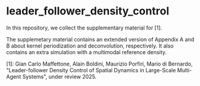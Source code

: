 # leader_follower_density_control

In this repository, we collect the supplementary material for [1].

The supplemetary material contains an extended version of Appendix A and B about kernel periodization and deconvolution, respectively. It also contains an extra simulation with a multimodal reference density.


[1]: Gian Carlo Maffettone, Alain Boldini, Maurizio Porfiri, Mario di Bernardo, "Leader-follower Density Control of Spatial Dynamics in Large-Scale Multi-Agent Systems", under review 2025. 
